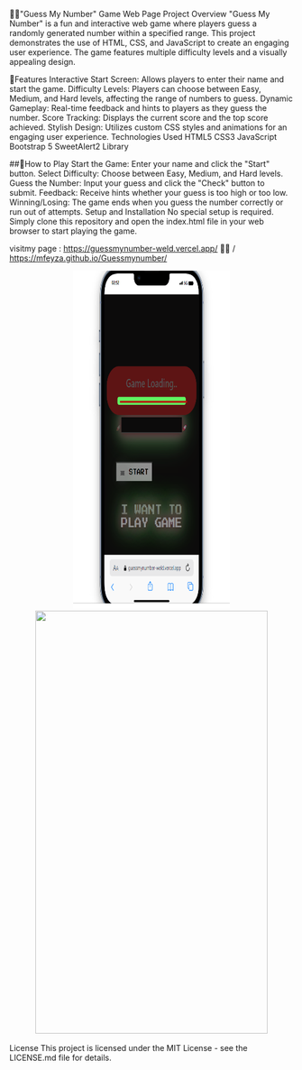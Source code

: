 🤘🏻"Guess My Number" Game Web Page
Project Overview
"Guess My Number" is a fun and interactive web game where players guess a randomly generated number within a specified range. This project demonstrates the use of HTML, CSS, and JavaScript to create an engaging user experience. The game features multiple difficulty levels and a visually appealing design.



🎈Features
Interactive Start Screen: Allows players to enter their name and start the game.
Difficulty Levels: Players can choose between Easy, Medium, and Hard levels, affecting the range of numbers to guess.
Dynamic Gameplay: Real-time feedback and hints to players as they guess the number.
Score Tracking: Displays the current score and the top score achieved.
Stylish Design: Utilizes custom CSS styles and animations for an engaging user experience.
Technologies Used
HTML5
CSS3
JavaScript
Bootstrap 5
SweetAlert2 Library



##🚀How to Play
Start the Game: Enter your name and click the "Start" button.
Select Difficulty: Choose between Easy, Medium, and Hard levels.
Guess the Number: Input your guess and click the "Check" button to submit.
Feedback: Receive hints whether your guess is too high or too low.
Winning/Losing: The game ends when you guess the number correctly or run out of attempts.
Setup and Installation
No special setup is required. Simply clone this repository and open the index.html file in your web browser to start playing the game.

visitmy page : https://guessmynumber-weld.vercel.app/ 🤘🏻 / https://mfeyza.github.io/Guessmynumber/

<div align="center">

  <img src="./Ekran görüntüsü 2024-01-11 025222.png"  width="55%" height="600" />
  <img src="./assets/Screenshot_3.jpg"  width="90.5%" height="750" />
</div>

License
This project is licensed under the MIT License - see the LICENSE.md file for details.

